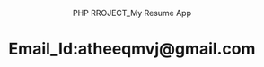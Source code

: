 <p align="center">PHP RROJECT_My Resume App</a></p>
<h1 align="center">Email_Id:atheeqmvj@gmail.com</p>
